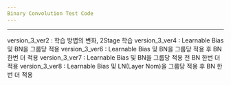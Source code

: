 ```yaml
---
Binary Convolution Test Code
---
```


------



version_3_ver2 : 학습 방볍의 변화, 2Stage 학습
version_3_ver4 : Learnable Bias 및 BN을 그룹당 적용
version_3_ver6 : Learnable Bias 및 BN을 그룹당 적용 후 BN 한번 더 적용
version_3_ver7 : Learnable Bias 및 BN을 그룹당 적용 전 BN 한번 더 적용
version_3_ver8 : Learnable Bias 및 LN(Layer Nom)을 그룹당 적용 후 BN 한번 더 적용

